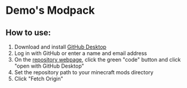 # Demo's Modpack
## How to use:
1. Download and install [GitHub Desktop](https://desktop.github.com/ "GitHub Desktop")
2. Log in with GitHub or enter a name and email address
3. On the [repository webpage](https://github.com/wupasscat/demo-modpack), click the green "code" button and click "open with GitHub Desktop"
4. Set the repository path to your minecraft mods directory
5. Click "Fetch Origin"
